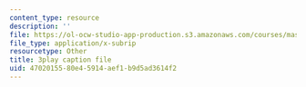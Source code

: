 ```yaml
---
content_type: resource
description: ''
file: https://ol-ocw-studio-app-production.s3.amazonaws.com/courses/mas-s62-cryptocurrency-engineering-and-design-spring-2018/4702015580e45914aef1b9d5ad3614f2_CCeq5PChvuk.vtt
file_type: application/x-subrip
resourcetype: Other
title: 3play caption file
uid: 47020155-80e4-5914-aef1-b9d5ad3614f2
---
```

